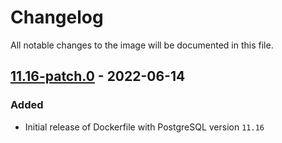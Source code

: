 # Changelog

All notable changes to the image will be documented in this file.

## [11.16-patch.0] - 2022-06-14

### Added

- Initial release of Dockerfile with PostgreSQL version `11.16`

[11.16-patch.0]: https://github.com/airflow-helm/charts/tree/images/postgresql-bitnami/11/alpine-11.16-patch.0/images/postgresql-bitnami/11/alpine